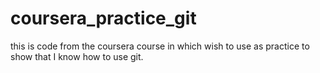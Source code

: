 # coursera_practice_git
this is code from the coursera course in which wish to use as practice to show that I know how to use git. 

